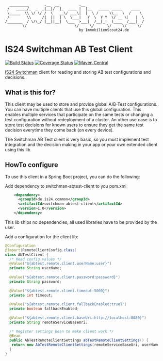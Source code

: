 ```
  _________       .__  __         .__
 /   _____/_  _  _|__|/  |_  ____ |  |__   _____ _____    ____
 \_____  \\ \/ \/ /  \   __\/ ___\|  |  \ /     \\__  \  /    \
 /        \\     /|  ||  | \  \___|   Y  \  Y Y  \/ __ \|   |  \
/_______  / \/\_/ |__||__|  \___  >___|  /__|_|  (____  /___|  /
        \/                      \/     \/      \/     \/     \/
                                  by ImmobilienScout24.de
```
# IS24 Switchman AB Test Client
[![Build Status](https://api.travis-ci.org/ImmobilienScout24/switchman-abtest-client.svg?branch=master)](https://travis-ci.org/ImmobilienScout24/switchman-abtest-client)
[![Coverage Status](https://coveralls.io/repos/ImmobilienScout24/switchman-abtest-client/badge.svg)](https://coveralls.io/r/ImmobilienScout24/switchman-abtest-client)
[![Maven Central](https://maven-badges.herokuapp.com/maven-central/de.is24.common/switchman-abtest-client/badge.svg)](https://maven-badges.herokuapp.com/maven-central/de.is24.common/switchman-abtest-client/)

[IS24 Switchman](https://github.com/ImmobilienScout24/switchman) client for reading and storing AB test configurations and decisions.

## What is this for?
This client may be used to store and provide global A/B-Test configurations. You can have multiple clients that use this global configuration. This enables multiple
services that participate on the same tests or changing a test configuration without redeployment of a cluster.
An other use case is to store test decisions for known users to ensure they get the same test decision everytime they come back (on every device).

The Switchman AB Test client is very basic, so you must implement test integration and the decision making in your app or your own extended client using this lib.

## HowTo configure
To use this client in a Spring Boot project, you can do the following:

Add dependency to switchman-abtest-client to you pom.xml
```xml
    <dependency>
      <groupId>de.is24.common</groupId>
      <artifactId>switchman-abtest-client</artifactId>
      <version>1.0</version>
    </dependency>
```

This lib ships no dependencies, all used libraries have to be provided by the user.

Add a configuration for the client lib:
```java
@Configuration
@Import(RemoteClientConfig.class)
class AbTestClient {
  /* Read config values */
  @Value("${abtest.remote.client.userName:user}")
  private String userName;
  
  @Value("${abtest.remote.client.password:password}")
  private String password;
  
  @Value("${abtest.remote.client.timeout:5000}")
  private int timeout;
  
  @Value("${abtest.remote.client.fallbackEnabled:true}")
  private boolean fallbackEnabled;
  
  @Value("${abtest.remote.client.baseUri:http://localhost:8080}")
  private String remoteServiceBaseUri;
  
  /* Register settings bean to make client work */
  @Bean
  public AbTestRemoteClientSettings abTestRemoteClientSettings() {
   return new AbTestRemoteClientSettings(remoteServiceBaseUri, userName, password, timeout, fallbackEnabled);
  }
}
```

